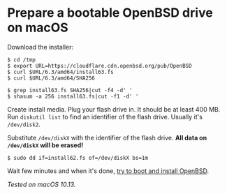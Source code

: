 # Prepare a bootable OpenBSD drive on macOS

Download the installer:

    $ cd /tmp
    $ export URL=https://cloudflare.cdn.openbsd.org/pub/OpenBSD
    $ curl $URL/6.3/amd64/install63.fs
    $ curl $URL/6.3/amd64/SHA256

    $ grep install63.fs SHA256|cut -f4 -d' '
    $ shasum -a 256 install63.fs|cut -f1 -d' '

Create install media. Plug your flash drive in. It should be at least 400
MB. Run `diskutil list` to find an identifier of the flash drive. Usually
it's `/dev/disk2`.

Substitute `/dev/diskX` with the identifier of the flash drive. **All data
on `/dev/diskX` will be erased!**

    $ sudo dd if=install62.fs of=/dev/diskX bs=1m

Wait few minutes and when it's done, [try to boot and install
OpenBSD](/openbsd/install.html).

_Tested on macOS 10.13._
